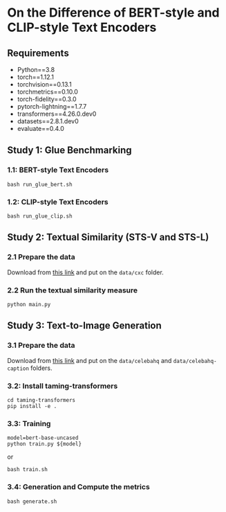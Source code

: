 # On the Difference of BERT-style and CLIP-style Text Encoders

## Requirements

* Python==3.8
* torch==1.12.1
* torchvision==0.13.1
* torchmetrics==0.10.0
* torch-fidelity==0.3.0
* pytorch-lightning==1.7.7
* transformers==4.26.0.dev0
* datasets==2.8.1.dev0
* evaluate==0.4.0

## Study 1: Glue Benchmarking

### 1.1: BERT-style Text Encoders

```angular2html
bash run_glue_bert.sh
```

### 1.2: CLIP-style Text Encoders

```angular2html
bash run_glue_clip.sh
```

## Study 2: Textual Similarity (STS-V and STS-L)

### 2.1 Prepare the data

Download from [this link](https://github.com/google-research-datasets/Crisscrossed-Captions) and put on
the `data/cxc` folder.

### 2.2 Run the textual similarity measure

```angular2html
python main.py
```

## Study 3: Text-to-Image Generation

### 3.1 Prepare the data

Download from [this link](https://drive.google.com/drive/folders/1eVrGKfkbw7bh9xPcX8HJa-qWQTD9aWvf) and put on
the `data/celebahq` and `data/celebahq-caption` folders.

### 3.2: Install taming-transformers

```angular2html
cd taming-transformers
pip install -e .
```

### 3.3: Training

```angular2html
model=bert-base-uncased
python train.py ${model}
```

or

```angular2html
bash train.sh
```

### 3.4: Generation and Compute the metrics

```angular2html
bash generate.sh
```

